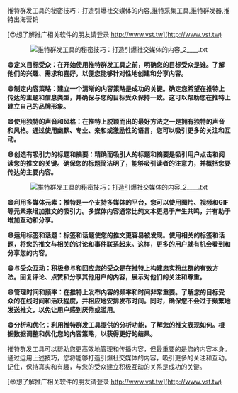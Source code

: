 推特群发工具的秘密技巧：打造引爆社交媒体的内容,推特采集工具,推特群发器,推特出海营销

[😍想了解推广相关软件的朋友请登录 http://www.vst.tw](http://www.vst.tw)

 <center><img src="https://vst.tw/MP4/tuiguang/png/2.png" alt="推特群发工具的秘密技巧：打造引爆社交媒体的内容_2____.txt"></center>

**😄定义目标受众：在开始使用推特群发工具之前，明确您的目标受众是谁。了解他们的兴趣、需求和喜好，以便您能够针对性地创建和分享内容。**

**😄制定内容策略：建立一个清晰的内容策略是成功的关键。确定您希望在推特上传达的主题和信息类型，并确保与您的目标受众保持一致。这可以帮助您在推特上建立自己的品牌形象。**

**😄使用独特的声音和风格：在推特上脱颖而出的最好方法之一是拥有独特的声音和风格。通过使用幽默、专业、亲和或激励性的语言，您可以吸引更多的关注和互动。**

**😄创造有吸引力的标题和摘要：精确而吸引人的标题和摘要是吸引用户点击和阅读您的推文的关键。确保您的标题简洁明了，能够吸引读者的注意力，并概括您要传达的主要内容。**

 <center><img src="https://vst.tw/MP4/tuiguang/png/5.png" alt="推特群发工具的秘密技巧：打造引爆社交媒体的内容_2____.txt"></center>

**😄利用多媒体元素：推特是一个支持多媒体的平台，您可以使用图片、视频和GIF等元素来增加推文的吸引力。多媒体内容通常比纯文本更易于产生共鸣，并有助于增加互动和分享。**

**😄运用标签和话题：标签和话题使您的推文更容易被发现。使用相关的标签和话题，将您的推文与相关的讨论和事件联系起来。这样，更多的用户就有机会看到和分享您的内容。**

**😄与受众互动：积极参与和回应您的受众是在推特上构建忠实粉丝群的有效方法。回复评论、点赞和分享其他用户的内容，展示对他们的关注和尊重。**

**😄管理时间和频率：在推特上发布内容的频率和时间非常重要。了解您的目标受众的在线时间和活跃程度，并相应地安排发布时间。同时，确保您不会过于频繁地发送推文，以免让用户感到厌倦或滥用。**

**😄分析和优化：利用推特群发工具提供的分析功能，了解您的推文表现如何。根据数据调整和优化您的内容策略，以获得更好的结果。**

推特群发工具可以帮助您更高效地管理和传播内容，但最重要的是您的内容本身。通过运用上述技巧，您将能够打造引爆社交媒体的内容，吸引更多的关注和互动。记住，保持真实和有趣，与您的受众建立积极互动的关系是成功的关键。

[😍想了解推广相关软件的朋友请登录 http://www.vst.tw](http://www.vst.tw)



